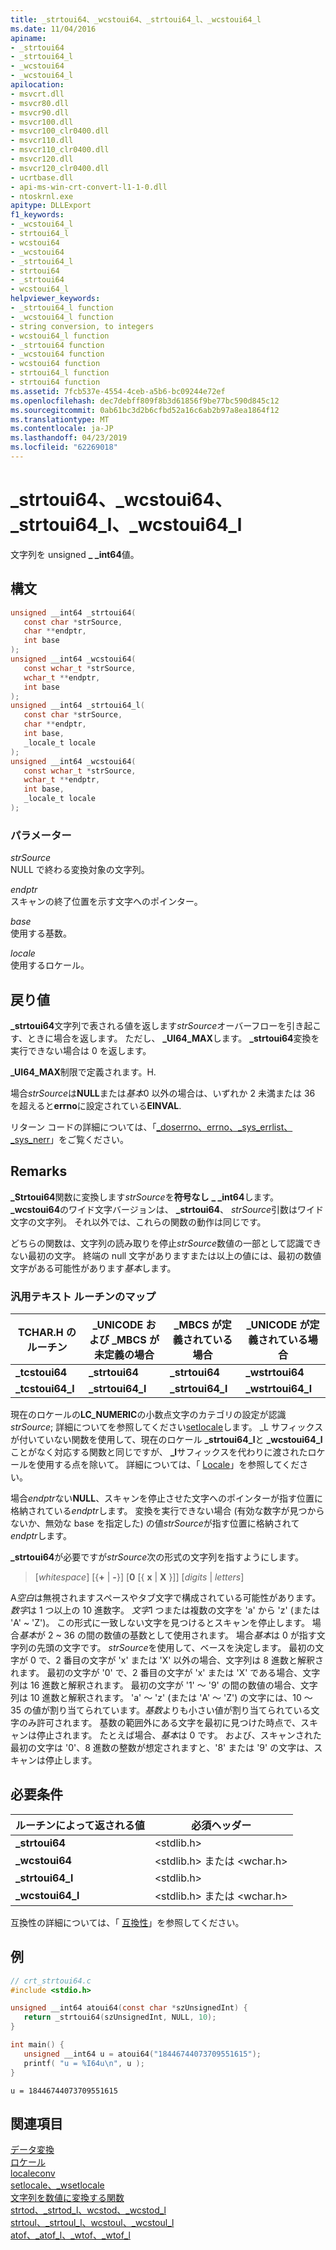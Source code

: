 ```yaml
---
title: _strtoui64、_wcstoui64、_strtoui64_l、_wcstoui64_l
ms.date: 11/04/2016
apiname:
- _strtoui64
- _strtoui64_l
- _wcstoui64
- _wcstoui64_l
apilocation:
- msvcrt.dll
- msvcr80.dll
- msvcr90.dll
- msvcr100.dll
- msvcr100_clr0400.dll
- msvcr110.dll
- msvcr110_clr0400.dll
- msvcr120.dll
- msvcr120_clr0400.dll
- ucrtbase.dll
- api-ms-win-crt-convert-l1-1-0.dll
- ntoskrnl.exe
apitype: DLLExport
f1_keywords:
- _wcstoui64_l
- strtoui64_l
- wcstoui64
- _wcstoui64
- _strtoui64_l
- strtoui64
- _strtoui64
- wcstoui64_l
helpviewer_keywords:
- _strtoui64_l function
- _wcstoui64_l function
- string conversion, to integers
- wcstoui64_l function
- _strtoui64 function
- _wcstoui64 function
- wcstoui64 function
- strtoui64_l function
- strtoui64 function
ms.assetid: 7fcb537e-4554-4ceb-a5b6-bc09244e72ef
ms.openlocfilehash: dec7debff809f8b3d61856f9be77bc590d845c12
ms.sourcegitcommit: 0ab61bc3d2b6cfbd52a16c6ab2b97a8ea1864f12
ms.translationtype: MT
ms.contentlocale: ja-JP
ms.lasthandoff: 04/23/2019
ms.locfileid: "62269018"
---
```

# <a name="strtoui64-wcstoui64-strtoui64l-wcstoui64l"></a>_strtoui64、_wcstoui64、_strtoui64_l、_wcstoui64_l

文字列を unsigned **_ _int64**値。

## <a name="syntax"></a>構文

```C
unsigned __int64 _strtoui64(
   const char *strSource,
   char **endptr,
   int base
);
unsigned __int64 _wcstoui64(
   const wchar_t *strSource,
   wchar_t **endptr,
   int base
);
unsigned __int64 _strtoui64_l(
   const char *strSource,
   char **endptr,
   int base,
   _locale_t locale
);
unsigned __int64 _wcstoui64(
   const wchar_t *strSource,
   wchar_t **endptr,
   int base,
   _locale_t locale
);
```

### <a name="parameters"></a>パラメーター

*strSource*<br/>
NULL で終わる変換対象の文字列。

*endptr*<br/>
スキャンの終了位置を示す文字へのポインター。

*base*<br/>
使用する基数。

*locale*<br/>
使用するロケール。

## <a name="return-value"></a>戻り値

**_strtoui64**文字列で表される値を返します*strSource*オーバーフローを引き起こす、ときに場合を返します。 ただし、 **_UI64_MAX**します。 **_strtoui64**変換を実行できない場合は 0 を返します。

**_UI64_MAX**制限で定義されます。H.

場合*strSource*は**NULL**または*基本*0 以外の場合は、いずれか 2 未満または 36 を超えると**errno**に設定されている**EINVAL**.

リターン コードの詳細については、「[_doserrno、errno、_sys_errlist、_sys_nerr](../../c-runtime-library/errno-doserrno-sys-errlist-and-sys-nerr.md)」をご覧ください。

## <a name="remarks"></a>Remarks

**_Strtoui64**関数に変換します*strSource*を**符号なし** **_ _int64**します。 **_wcstoui64**のワイド文字バージョンは、 **_strtoui64**、 *strSource*引数はワイド文字の文字列。 それ以外では、これらの関数の動作は同じです。

どちらの関数は、文字列の読み取りを停止*strSource*数値の一部として認識できない最初の文字。 終端の null 文字がありますまたは以上の値には、最初の数値文字がある可能性があります*基本*します。

### <a name="generic-text-routine-mappings"></a>汎用テキスト ルーチンのマップ

|TCHAR.H のルーチン|_UNICODE および _MBCS が未定義の場合|_MBCS が定義されている場合|_UNICODE が定義されている場合|
|---------------------|------------------------------------|--------------------|-----------------------|
|**_tcstoui64**|**_strtoui64**|**_strtoui64**|**_wstrtoui64**|
|**_tcstoui64_l**|**_strtoui64_l**|**_strtoui64_l**|**_wstrtoui64_l**|

現在のロケールの**LC_NUMERIC**の小数点文字のカテゴリの設定が認識*strSource*; 詳細についてを参照してください[setlocale](setlocale-wsetlocale.md)します。 _L サフィックスが付いていない関数を使用して、現在のロケール **_strtoui64_l**と **_wcstoui64_l**ことがなく対応する関数と同じですが、 **_l**サフィックスを代わりに渡されたロケールを使用する点を除いて。 詳細については、「 [Locale](../../c-runtime-library/locale.md)」を参照してください。

場合*endptr*ない**NULL**、スキャンを停止させた文字へのポインターが指す位置に格納されている*endptr*します。 変換を実行できない場合 (有効な数字が見つからないか、無効な base を指定した) の値*strSource*が指す位置に格納されて*endptr*します。

**_strtoui64**が必要ですが*strSource*次の形式の文字列を指すようにします。

> [*whitespace*] [{**+** &#124; **-**}] [**0** [{ **x** &#124; **X** }]] [*digits*  &#124; *letters*]

A*空白*は無視されますスペースやタブ文字で構成されている可能性があります。 *数字*は 1 つ以上の 10 進数字。 *文字*1 つまたは複数の文字を 'a' から 'z' (または 'A' ~ 'Z')。 この形式に一致しない文字を見つけるとスキャンを停止します。 場合*基本*が 2 ~ 36 の間の数値の基数として使用されます。 場合*基本*は 0 が指す文字列の先頭の文字です。 *strSource*を使用して、ベースを決定します。 最初の文字が 0 で、2 番目の文字が 'x' または 'X' 以外の場合、文字列は 8 進数と解釈されます。 最初の文字が '0' で、2 番目の文字が 'x' または 'X' である場合、文字列は 16 進数と解釈されます。 最初の文字が '1' ～ '9' の間の数値の場合、文字列は 10 進数と解釈されます。 'a' ～ 'z' (または 'A' ～ 'Z') の文字には、10 ～ 35 の値が割り当てられています。*基数*よりも小さい値が割り当てられている文字のみ許可されます。 基数の範囲外にある文字を最初に見つけた時点で、スキャンは停止されます。 たとえば場合、*基本*は 0 です。 および、スキャンされた最初の文字は '0'、8 進数の整数が想定されますと、'8' または '9' の文字は、スキャンは停止します。

## <a name="requirements"></a>必要条件

|ルーチンによって返される値|必須ヘッダー|
|-------------|---------------------|
|**_strtoui64**|\<stdlib.h>|
|**_wcstoui64**|\<stdlib.h> または \<wchar.h>|
|**_strtoui64_l**|\<stdlib.h>|
|**_wcstoui64_l**|\<stdlib.h> または \<wchar.h>|

互換性の詳細については、「 [互換性](../../c-runtime-library/compatibility.md)」を参照してください。

## <a name="example"></a>例

```C
// crt_strtoui64.c
#include <stdio.h>

unsigned __int64 atoui64(const char *szUnsignedInt) {
   return _strtoui64(szUnsignedInt, NULL, 10);
}

int main() {
   unsigned __int64 u = atoui64("18446744073709551615");
   printf( "u = %I64u\n", u );
}
```

```Output
u = 18446744073709551615
```

## <a name="see-also"></a>関連項目

[データ変換](../../c-runtime-library/data-conversion.md)<br/>
[ロケール](../../c-runtime-library/locale.md)<br/>
[localeconv](localeconv.md)<br/>
[setlocale、_wsetlocale](setlocale-wsetlocale.md)<br/>
[文字列を数値に変換する関数](../../c-runtime-library/string-to-numeric-value-functions.md)<br/>
[strtod、_strtod_l、wcstod、_wcstod_l](strtod-strtod-l-wcstod-wcstod-l.md)<br/>
[strtoul、_strtoul_l、wcstoul、_wcstoul_l](strtoul-strtoul-l-wcstoul-wcstoul-l.md)<br/>
[atof、_atof_l、_wtof、_wtof_l](atof-atof-l-wtof-wtof-l.md)<br/>
